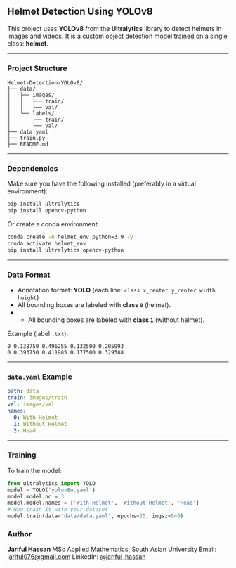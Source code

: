 ##  Helmet Detection Using YOLOv8

This project uses **YOLOv8** from the **Ultralytics** library to detect helmets in images and videos. It is a custom object detection model trained on a single class: **helmet**.

---

###  Project Structure

```
Helmet-Detection-YOLOv8/
├── data/
│   ├── images/
│   │   ├── train/
│   │   ├── val/
│   └── labels/
│       ├── train/
│       └── val/
├── data.yaml
├── train.py
├── README.md
```

---

###  Dependencies

Make sure you have the following installed (preferably in a virtual environment):

```bash
pip install ultralytics
pip install opencv-python
```

Or create a conda environment:

```bash
conda create -n helmet_env python=3.9 -y
conda activate helmet_env
pip install ultralytics opencv-python
```

---

###  Data Format

* Annotation format: **YOLO** (each line: `class x_center y_center width height`)
* All bounding boxes are labeled with **class `0`** (helmet).
* * All bounding boxes are labeled with **class `1`** (without helmet).

Example (label `.txt`):

```
0 0.138750 0.496255 0.132500 0.205993
0 0.393750 0.411985 0.177500 0.329588
```

---

###  `data.yaml` Example

```yaml
path: data
train: images/train
val: images/val
names:
  0: With Helmet
  1: Without Helmet
  2: Head
```

---

###  Training

To train the model:

```python
from ultralytics import YOLO
model = YOLO('yolov8n.yaml')
model.model.nc = 3
model.model.names = ['With Helmet', 'Without Helmet', 'Head']
# Now train it with your dataset
model.train(data='data/data.yaml', epochs=25, imgsz=640)
```

###  Author

**Jariful Hassan**
MSc Applied Mathematics, South Asian University
Email: [jariful076@gmail.com](mailto:jariful076@gmail.com)
LinkedIn: [@jariful-hassan](https://www.linkedin.com/in/jariful-hassan-69142424a/)



